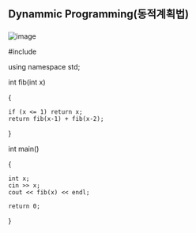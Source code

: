 ## Dynammic Programming(동적계획법)
### <fibonacci Sequence>
![image](https://github.com/user-attachments/assets/90a77f3f-f322-4c21-94b2-b6a7b4fa6c74)

#include <iostream>

using namespace std;

int fib(int x)

{

    if (x <= 1) return x;
    return fib(x-1) + fib(x-2);
    
}

int main()

{

    int x;
    cin >> x;
    cout << fib(x) << endl;

    return 0;
}
